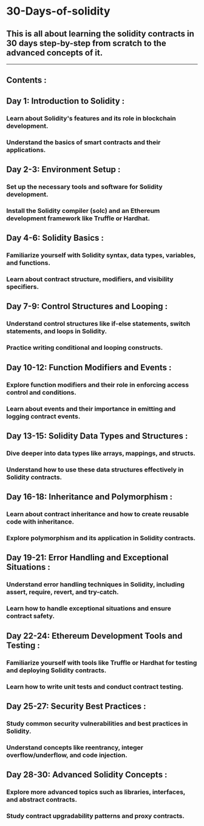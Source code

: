 # 30-Days-of-solidity

## This is all about learning the solidity contracts in 30 days step-by-step from scratch to the advanced concepts of it. 
*** 
## Contents :

## Day 1: Introduction to Solidity :

### Learn about Solidity's features and its role in blockchain development.
### Understand the basics of smart contracts and their applications.

## Day 2-3: Environment Setup :


### Set up the necessary tools and software for Solidity development.
### Install the Solidity compiler (solc) and an Ethereum development framework like Truffle or Hardhat.

## Day 4-6: Solidity Basics :


### Familiarize yourself with Solidity syntax, data types, variables, and functions.
### Learn about contract structure, modifiers, and visibility specifiers.


## Day 7-9: Control Structures and Looping :


### Understand control structures like if-else statements, switch statements, and loops in Solidity.
### Practice writing conditional and looping constructs.


## Day 10-12: Function Modifiers and Events :


### Explore function modifiers and their role in enforcing access control and conditions.
### Learn about events and their importance in emitting and logging contract events.


## Day 13-15: Solidity Data Types and Structures :


### Dive deeper into data types like arrays, mappings, and structs.
### Understand how to use these data structures effectively in Solidity contracts.

## Day 16-18: Inheritance and Polymorphism :


### Learn about contract inheritance and how to create reusable code with inheritance.
### Explore polymorphism and its application in Solidity contracts.

## Day 19-21: Error Handling and Exceptional Situations :


### Understand error handling techniques in Solidity, including assert, require, revert, and try-catch.
### Learn how to handle exceptional situations and ensure contract safety.

## Day 22-24: Ethereum Development Tools and Testing :


### Familiarize yourself with tools like Truffle or Hardhat for testing and deploying Solidity contracts.
### Learn how to write unit tests and conduct contract testing.

## Day 25-27: Security Best Practices :

### Study common security vulnerabilities and best practices in Solidity.
### Understand concepts like reentrancy, integer overflow/underflow, and code injection.

## Day 28-30: Advanced Solidity Concepts :


### Explore more advanced topics such as libraries, interfaces, and abstract contracts.
### Study contract upgradability patterns and proxy contracts. 
